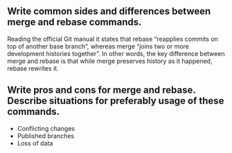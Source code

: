 ## Write common sides and differences between merge and rebase commands.
Reading the official Git manual it states that rebase “reapplies commits on top of another base branch”, whereas merge “joins two or more development histories together”. In other words, the key difference between merge and rebase is that while merge preserves history as it happened, rebase rewrites it.
## Write pros and cons for merge and rebase. Describe situations for preferably usage of these commands.
 - Conflicting changes
 - Published branches
 - Loss of data
